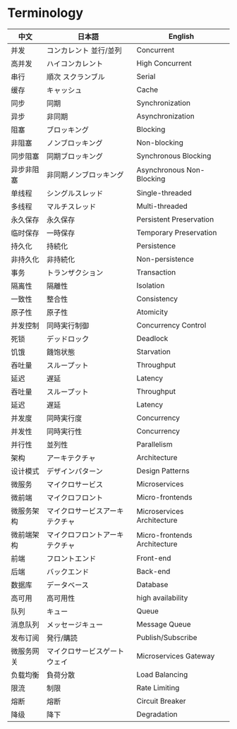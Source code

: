 Terminology
=====

| 中文    | 日本語             | English                      |
|-------|-----------------|------------------------------|
| 并发    | コンカレント 並行/並列    | Concurrent                   |
| 高并发   | ハイコンカレント        | High Concurrent              |
| 串行    | 順次 スクランブル       | Serial                       |
| 缓存    | キャッシュ           | Cache                        |
| 同步    | 同期              | Synchronization              |
| 异步    | 非同期             | Asynchronization             |
| 阻塞    | ブロッキング          | Blocking                     |
| 非阻塞   | ノンブロッキング        | Non-blocking                 |
| 同步阻塞  | 同期ブロッキング        | Synchronous Blocking         |
| 异步非阻塞 | 非同期ノンブロッキング     | Asynchronous Non-Blocking    |
| 单线程   | シングルスレッド        | Single-threaded              |
| 多线程   | マルチスレッド         | Multi-threaded               |
| 永久保存  | 永久保存            | Persistent Preservation      |
| 临时保存  | 一時保存            | Temporary Preservation       |
| 持久化   | 持続化             | Persistence                  |
| 非持久化  | 非持続化            | Non-persistence              |
| 事务    | トランザクション        | Transaction                  |
| 隔离性   | 隔離性             | Isolation                    |
| 一致性   | 整合性             | Consistency                  |
| 原子性   | 原子性             | Atomicity                    |
| 并发控制  | 同時実行制御          | Concurrency Control          |
| 死锁    | デッドロック          | Deadlock                     |
| 饥饿    | 饑饱状態            | Starvation                   |
| 吞吐量   | スループット          | Throughput                   |
| 延迟    | 遅延              | Latency                      |
| 吞吐量   | スループット          | Throughput                   |
| 延迟    | 遅延              | Latency                      |
| 并发度   | 同時実行度           | Concurrency                  |
| 并发性   | 同時実行性           | Concurrency                  |
| 并行性   | 並列性             | Parallelism                  |
| 架构    | アーキテクチャ         | Architecture                 |
| 设计模式  | デザインパターン        | Design Patterns              |
| 微服务   | マイクロサービス        | Microservices                |
| 微前端   | マイクロフロント        | Micro-frontends              |
| 微服务架构 | マイクロサービスアーキテクチャ | Microservices Architecture   |
| 微前端架构 | マイクロフロントアーキテクチャ | Micro-frontends Architecture |
| 前端    | フロントエンド         | Front-end                    |
| 后端    | バックエンド          | Back-end                     |
| 数据库   | データベース          | Database                     |
| 高可用   | 高可用性            | high availability            |
| 队列    | キュー             | Queue                        |
| 消息队列  | メッセージキュー        | Message Queue                |
| 发布订阅  | 発行/購読           | Publish/Subscribe            |
| 微服务网关 | マイクロサービスゲートウェイ  | Microservices Gateway        |
| 负载均衡  | 負荷分散            | Load Balancing               |
| 限流    | 制限              | Rate Limiting                |
| 熔断    | 熔断              | Circuit Breaker              |
| 降级    | 降下              | Degradation                  |



